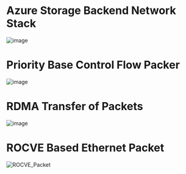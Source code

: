 # Azure Storage Backend Network Stack
 ![image](https://github.com/shreyatpandey/Coding-Challenges/assets/32083899/f5a3fde2-5a07-40eb-a58e-6af821459a7a)

# Priority Base Control Flow Packer
 ![image](https://github.com/shreyatpandey/Coding-Challenges/assets/32083899/3a042102-8cb8-451f-a69d-0a12e5bd547a)


 # RDMA Transfer of Packets
  ![image](https://github.com/shreyatpandey/Coding-Challenges/assets/32083899/2ff6e2f8-9ad7-4482-8fc5-d38947875e07)

  # ROCVE Based Ethernet Packet
   ![ROCVE_Packet](https://github.com/shreyatpandey/Coding-Challenges/assets/32083899/20fa99b7-aca3-4d9e-bf26-093438e3f3a4)


